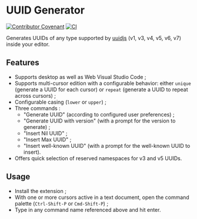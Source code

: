 # UUID Generator

[![Contributor Covenant](https://img.shields.io/badge/Contributor%20Covenant-2.1-4baaaa.svg)](https://github.com/ludwhe/vscode-uuid/blob/HEAD/CODE_OF_CONDUCT.md) [![CI](https://github.com/ludwhe/vscode-uuid/actions/workflows/ci.yml/badge.svg)](https://github.com/ludwhe/vscode-uuid/actions/workflows/ci.yml)

Generates UUIDs of any type supported by [uuidjs](https://github.com/uuidjs/uuid) (v1, v3, v4, v5, v6, v7) inside your editor.

## Features

- Supports desktop as well as Web Visual Studio Code ;
- Supports multi-cursor edition with a configurable behavior: either `unique` (generate a UUID for each cursor) or `repeat` (generate a UUID to repeat across cursors) ;
- Configurable casing (`lower` or `upper`) ;
- Three commands :
  - "Generate UUID" (according to configured user preferences) ;
  - "Generate UUID with version" (with a prompt for the version to generate) ;
  - "Insert Nil UUID" ;
  - "Insert Max UUID" ;
  - "Insert well-known UUID" (with a prompt for the well-known UUID to insert).
- Offers quick selection of reserved namespaces for v3 and v5 UUIDs.

## Usage

- Install the extension ;
- With one or more cursors active in a text document, open the command palette (`Ctrl-Shift-P` or `Cmd-Shift-P`) ;
- Type in any command name referenced above and hit enter.

